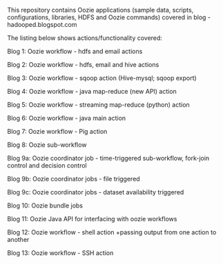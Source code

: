 This repository contains Oozie applications (sample data, scripts, configurations, libraries, 
HDFS and Oozie commands) covered in  blog - hadooped.blogspot.com

The listing below shows actions/functionality covered:

Blog 1: Oozie workflow - hdfs and email actions

Blog 2: Oozie workflow - hdfs, email and hive actions

Blog 3: Oozie workflow - sqoop action (Hive-mysql; sqoop export)

Blog 4: Oozie workflow - java map-reduce (new API) action

Blog 5: Oozie workflow - streaming map-reduce (python) action 

Blog 6: Oozie workflow - java main action

Blog 7: Oozie workflow - Pig action

Blog 8: Oozie sub-workflow

Blog 9a: Oozie coordinator job - time-triggered sub-workflow, fork-join control and decision control

Blog 9b: Oozie coordinator jobs - file triggered 

Blog 9c: Oozie coordinator jobs - dataset availability triggered

Blog 10: Oozie bundle jobs

Blog 11: Oozie Java API for interfacing with oozie workflows

Blog 12: Oozie workflow - shell action +passing output from one action to another

Blog 13: Oozie workflow - SSH action


